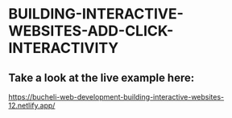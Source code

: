 # BUILDING-INTERACTIVE-WEBSITES-ADD-CLICK-INTERACTIVITY

## Take a look at the live example here:
https://bucheli-web-development-building-interactive-websites-12.netlify.app/
